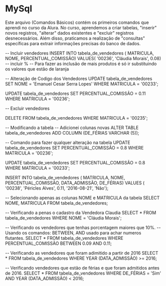 # MySql
Este arquivo (Comandos Básicos) contém os primeiros comandos que aprendi no curso da Alura. No curso, aprendemos a criar tabelas, "inserir" novos registros, "alterar" dados existentes e "excluir" registros desnecessários. Além disso, praticamos a realização de "consultas" específicas para extrair informações precisas do banco de dados.


--  Incluir vendedores
INSERT INTO tabela_de_vendedores (
MATRICULA,
NOME,
PERCENTUAL_COMISSÃO) VALUES(
'00236',
'Cláudia Morais',
0.08) -- incluir % 
-- Para fazer as inclusão de mais produtos é só ir substituindo os valores que estão de laranja


-- Alteração de Codigo dos Vendedores
UPDATE tabela_de_vendedores SET NOME = 'Emanuel Cesar Serra Lopes'
WHERE MATRICULA = '00233';

UPDATE tabela_de_vendedores SET PERCENTUAL_COMISSÃO = 0.11
WHERE MATRICULA = '00236';


-- Excluir vendedores

DELETE FROM tabela_de_vendedores WHERE MATRICULA = '00235';


-- Modificando a tabela 
-- Adicionei colunas novas
ALTER TABLE tabela_de_vendedores ADD COLUMN (DE_FÉRIAS VARCHAR (5));

-- Comando para fazer qualquer alteração na tabela 
UPDATE tabela_de_vendedores SET PERCENTUAL_COMISSÃO = 0.8
WHERE MATRICULA = '00236';

UPDATE tabela_de_vendedores SET PERCENTUAL_COMISSÃO = 0.8
WHERE MATRICULA = '00233';

INSERT INTO tabela_de_vendedores (
MATRICULA,
NOME,
PERCENTUAL_COMISSÃO,
DATA_ADMISSÃO,
DE_FÉRIAS) VALUES (
'00238',
'Péricles Alves',
0.11,
'2016-08-21',
'Não');

-- Selecionando apenas as colunas NOME e MATRICULA da tabela
SELECT NOME, MATRICULA FROM tabela_de_vendedores;

-- Verificando a penas o cadastro da Vendedora Claudia
SELECT * FROM tabela_de_vendedores WHERE NOME = 'Cláudia Morais';

-- Verificando os vendedores que tenhas porcentagem maiores que 10%. 
-- Usando os comandos: BETWEEN, AND usado para achar numeros flutantes. 
SELECT * FROM tabela_de_vendedores WHERE PERCENTUAL_COMISSÃO BETWEEN 0.09 AND 0.11;

-- Verificando as vendedores que foram adimitido a partir de 2016
SELECT * FROM tabela_de_vendedores WHERE YEAR (DATA_ADMISSÃO) >= 2016;

-- Verificando vendedores que estão de férias e que foram admitidos antes de 2016.
SELECT * FROM tabela_de_vendedores WHERE DE_FÉRIAS = 'Sim' AND YEAR (DATA_ADMISSÃO) < 2016;
